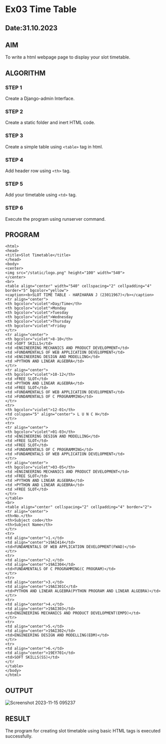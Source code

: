 # Ex03 Time Table
## Date:31.10.2023

## AIM
To write a html webpage page to display your slot timetable.

## ALGORITHM
### STEP 1
Create a Django-admin Interface.

### STEP 2
Create a static folder and inert HTML code.

### STEP 3
Create a simple table using ```<table>``` tag in html.

### STEP 4
Add header row using ```<th>``` tag.

### STEP 5
Add your timetable using ```<td>``` tag.

### STEP 6
Execute the program using runserver command.

## PROGRAM
```
<html>
<head>
<title>Slot Timetable</title>
</head>
<body>
<center>
<img src="/static/logo.png" height="100" width="540">
</center>
<br>
<table align="center" width="540" cellspacing="2" cellpadding="4" border="5" bgcolor="yellow">
<caption><b>SLOT TIME TABLE - HARIHARAN J (23011967)</b></caption>
<tr align="center">
<th bgcolor="violet">Day/Time</th>
<th bgcolor="violet">Monday
<th bgcolor="violet">Tuesday
<th bgcolor="violet">Wednesday
<th bgcolor="violet">Thursday
<th bgcolor="violet">Friday
</tr>
<tr align="center">
<th bgcolor="violet">8-10</th>
<td >SOFT SKILLS</td>
<td >ENGINEERING MECHANICS AND PRODUCT DEVELOPMENT</td>
<td >FUNDAMENTALS OF WEB APPLICATION DEVELOPMENT</td>
<td >ENGINEERING DESIGN AND MODELLING</td>
<td >PYTHON AND LINEAR ALGEBRA</td>
</tr>
<tr align="center">
<th bgcolor="violet">10-12</th>
<td >FREE SLOT</td>
<td >PYTHON AND LINEAR ALGEBRA</td>
<td >FREE SLOT</td>
<td >FUNDAMENTALS OF WEB APPLICATION DEVELOPMENT</td>
<td >FUNDAMENTALS OF C PROGRAMMING</td>
</tr>
<tr>
<th bgcolor="violet">12-01</th>
<td colspan="5" align="center"> L U N C H</td>
</tr>
<tr>
<tr align="center">
<th bgcolor="violet">01-03</th>
<td >ENGINEERING DESIGN AND MODELLING</td>
<td >FREE SLOT</td>
<td >FREE SLOT</td>
<td >FUNDAMENTALS OF C PROGRAMMING</td>
<td >FUNDAMENTALS OF WEB APPLICATION DEVELOPMENT</td>
</tr>
<tr align="center">
<th bgcolor="violet">03-05</th>
<td >ENGINEERING MECHANICS AND PRODUCT DEVELOPMENT</td>
<td >FREE SLOT</td>
<td >PYTHON AND LINEAR ALGEBRA</td>
<td >PYTHON AND LINEAR ALGEBRA</td>
<td >FREE SLOT</td>
</tr>
</table>
<br>
<table align="center" cellspacing="2" cellpadding="4" border="2">
<tr align="center">
<th>No.</th>
<th>Subject code</th>
<th>Subject Name</th>
</tr>
<tr>
<td align="center">1.</td>
<td align="center">19AI414</td>
<td>FUNDAMENTALS OF WEB APPLICATION DEVELOPMENT(FWAD)</td>
</tr>
<tr>
<td align="center">2.</td>
<td align="center">19AI304</td>
<td>FUNDAMENTALS OF C PROGRAMMING(C PROGRAM)</td>
</tr>
<tr>
<td align="center">3.</td>
<td align="center">19AI301C</td>
<td>PYTHON AND LINEAR ALGEBRA(PYTHON PROGRAM AND LINEAR ALGEBRA)</td>
</tr>
<tr>
<td align="center">4.</td>
<td align="center">19AI303</td>
<td>ENGINEERING MECHANICS AND PRODUCT DEVELOPMENT(EMPD)</td>
</tr>
<tr>
<td align="center">5.</td>
<td align="center">19AI302</td>
<td>ENGINEERING DESIGN AND MODELLING(EDM)</td>
</tr>
<tr>
<td align="center">6.</td>
<td align="center">19EY701</td>
<td>SOFT SKILLS(SS)</td>
</tr
</table>
</body>
</html>
```
## OUTPUT

![Screenshot 2023-11-15 095237](https://github.com/HariharanJayavel/slot/assets/144870546/39437e0b-68c8-4bd6-8268-1331134fb0c4)


## RESULT
The program for creating slot timetable using basic HTML tags is executed successfully.
